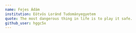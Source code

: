 ```yaml
---
name: Fejes Ádám
institution: Eötvös Loránd Tudományegyetem
quote: The most dangerous thing in life is to play it safe.
github_user: hggc5x
---
```

